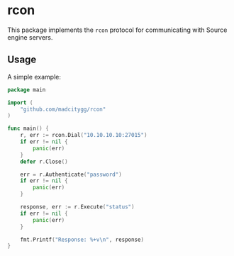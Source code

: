 # rcon

This package implements the `rcon` protocol for communicating with Source engine servers.

## Usage

A simple example:
```go
package main

import (
    "github.com/madcitygg/rcon"
)

func main() {
    r, err := rcon.Dial("10.10.10.10:27015")
    if err != nil {
        panic(err)
    }
    defer r.Close()

    err = r.Authenticate("password")
    if err != nil {
        panic(err)
    }

    response, err := r.Execute("status")
    if err != nil {
        panic(err)
    }

    fmt.Printf("Response: %+v\n", response)
}
```
